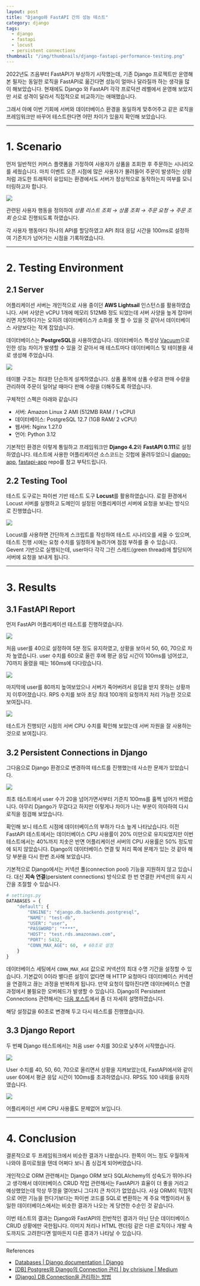 ```yaml
---
layout: post
title: "Django와 FastAPI 간의 성능 테스트"
category: django
tags:
  - django
  - fastapi
  - locust
  - persistent connections
thumbnail: "/img/thumbnails/django-fastapi-performance-testing.png"
---
```


2022년도 즈음부터 FastAPI가 부상하기 시작했는데, 기존 Django 프로젝트만 운영해 본 필자는 동일한 로직을 FastAPI로 옮긴다면 성능이 얼마나 달라질까 하는 생각을 많이 해보았습니다.
현재에도 Django 와 FastAPI 각각 프로덕션 레벨에서 운영해 보았지만 서로 성격이 달라서 직접적으로 비교하기는 애매했습니다.

그래서 아예 이번 기회에 서버와 데이터베이스 환경을 동일하게 맞추어주고 같은 로직을 프레임워크만 바꾸어 테스트한다면 어떤 차이가 있을지 확인해 보았습니다.

---

# 1. Scenario

먼저 일반적인 커머스 플랫폼을 가정하여 사용자가 상품을 조회한 후 주문하는 시나리오를 세웠습니다.
마치 이벤트 오픈 시점에 많은 사용자가 몰려들어 주문이 발생하는 상황처럼 과도한 트래픽이 유입되는 환경에서도 서버가 정상적으로 동작하는지 여부를 모니터링하고자 합니다.

<img src="/img/posts/django-fastapi-performance-testing-flow.png" style="max-width:720px"/>

관련된 사용자 행동을 정의하여 _상품 리스트 조회 → 상품 조회 → 주문 요청 → 주문 조회_ 순으로 진행되도록 하였습니다.

각 사용자 행동마다 하나의 API를 할당하였고 API 최대 응답 시간을 100ms로 설정하여 기준치가 넘어가는 시점을 기록하였습니다.

---

# 2. Testing Environment

## 2.1 Server

어플리케이션 서버는 개인적으로 사용 중이던 **AWS Lightsail** 인스턴스를 활용하였습니다.
서버 사양은 vCPU 1개에 메모리 512MB 정도 되었는데 서버 사양을 높게 잡아버리면 자칫하다가는 오히려 데이터베이스가 소화를 못 할 수 있을 것 같아서 데이터베이스 사양보다는 작게 잡았습니다.

데이터베이스는 **PostgreSQL**을 사용하였습니다.
데이터베이스 특성상 [Vacuum](/docs/postgres-vacuum)으로 인한 성능 차이가 발생할 수 있을 것 같아서 매 테스트마다 데이터베이스 및 테이블을 새로 생성해 주었습니다.

<img src="/img/posts/django-fastapi-performance-testing-erd.png" style="max-width:420px"/>

테이블 구조는 최대한 단순하게 설계하였습니다.
상품 품목에 상품 수량과 판매 수량을 관리하여 주문이 일어날 때마다 판매 수량을 더해주도록 하였습니다.

구체적인 스펙은 아래와 같습니다

- 서버: Amazon Linux 2 AMI (512MB RAM / 1 vCPU)
- 데이터베이스: PostgreSQL 12.7 (1GB RAM/ 2 vCPU)
- 웹서버: Nginx 1.27.0
- 언어: Python 3.12

기본적인 환경은 이렇게 통일하고 프레임워크만 **Django 4.2**와 **FastAPI 0.111**로 설정하였습니다.
테스트에 사용한 어플리케이션 소스코드는 깃헙에 올려두었으니 [django-app](https://github.com/miintto/django-app), [fastapi-app](https://github.com/miintto/fastapi-app) repo를 참고 부탁드립니다.

## 2.2 Testing Tool

테스트 도구로는 파이썬 기반 테스트 도구 **Locust**를 활용하였습니다.
로컬 환경에서 Locust 서버를 실행하고 도메인이 설정된 어플리케이션 서버에 요청을 보내는 방식으로 진행했습니다.

<img src="/img/posts/django-fastapi-performance-testing-locust-flow.png" style="max-width:480px"/>

Locust를 사용하면 간단하게 스크립트를 작성하여 테스트 시나리오를 세울 수 있으며, 테스트 진행 시에는 요청 수치를 일정하게 늘려가며 점점 부하를 줄 수 있습니다.
Gevent 기반으로 실행되는데, user마다 각각 그린 스레드(green thread)에 할당되어 서버에 요청을 보내게 됩니다.

---

# 3. Results

## 3.1 FastAPI Report

먼저 FastAPI 어플리케이션 테스트를 진행하였습니다.

<img src="/img/posts/django-fastapi-performance-testing-report-fastapi-1.png" style="max-width:540px"/>

처음 user를 40으로 설정하여 5분 정도 유지하였고, 상황을 보아서 50, 60, 70으로 차차 높였습니다.
user 수치를 60으로 올린 후에 평균 응답 시간이 100ms를 넘어섰고, 70까지 올렸을 때는 160ms에 다다랐습니다.

<img src="/img/posts/django-fastapi-performance-testing-report-fastapi-2.png" style="max-width:540px"/>

마지막에 user를 80까지 높여보았으나 서버가 죽어버려서 응답을 받지 못하는 상황까지 이루어졌습니다.
RPS 수치를 보아 초당 최대 100개의 요청까지 처리 가능한 것으로 보여집니다.

<img src="/img/posts/django-fastapi-performance-testing-cpu-usage-fastapi.png" style="max-width:420px"/>

테스트가 진행되던 시점의 서버 CPU 수치를 확인해 보았는데 서버 자원을 잘 사용하는 것으로 보여집니다.

## 3.2 Persistent Connections in Django

그다음으로 Django 환경으로 변경하여 테스트를 진행했는데 사소한 문제가 있었습니다.

<img src="/img/posts/django-fastapi-performance-testing-report-django-1.png" style="max-width:540px"/>

최초 테스트에서 user 수가 20을 넘어가면서부터 기준치 100ms를 훌쩍 넘어가 버렸습니다.
아무리 Django가 무겁다고 하지만 이렇게나 차이가 나는 부분이 의아하여 다시 로직을 점검해 보았습니다.

확인해 보니 테스트 시점에 데이터베이스의 부하가 다소 높게 나타났습니다.
이전 FastAPI 테스트에서는 데이터베이스 CPU 사용률이 20% 미만으로 유지되었지만 이번 테스트에서는 40%까지 치솟은 반면 어플리케이션 서버의 CPU 사용률은 50% 정도밖에 되지 않았습니다.
Django의 데이터베이스 연결 및 처리 쪽에 문제가 있는 것 같아 해당 부분을 다시 한번 조사해 보았습니다.

기본적으로 Django에서는 커넥션 풀(connection pool) 기능을 지원하지 않고 있습니다.
대신 **지속 연결**(persistent connections) 방식으로 한 번 연결한 커넥션의 유지 시간을 조절할 수 있습니다.

```python
# settings.py
DATABASES = {
    "default": {
        "ENGINE": "django.db.backends.postgresql",
        "NAME": "test-db",
        "USER": "user",
        "PASSWORD": "****",
        "HOST": "test.rds.amazonaws.com",
        "PORT": 5432,
        "CONN_MAX_AGE": 60,  # 60초로 설정
    }
}
```

데이터베이스 세팅에서 `CONN_MAX_AGE` 값으로 커넥션의 최대 수명 기간을 설정할 수 있습니다.
기본값이 0이라 별다른 설정이 없다면 매 HTTP 요청마다 데이터베이스 커넥션을 연결하고 끊는 과정을 반복하게 됩니다.
만약 요청이 많아진다면 데이터베이스 연결 과정에서 불필요한 오버헤드가 발생할 수 있습니다.
Django의 Persistent Connections 관련해서는 [다음 포스트](/docs/django-db-connection)에서 좀 더 자세히 설명하겠습니다.

해당 설정값을 60초로 변경해 두고 다시 테스트를 진행했습니다.

## 3.3 Django Report

두 번째 Django 테스트에서는 처음 user 수치를 30으로 낮추어 시작했습니다.

<img src="/img/posts/django-fastapi-performance-testing-report-django-2.png" style="max-width:540px"/>

User 수치를 40, 50, 60, 70으로 올리면서 상황을 지켜보았는데, FastAPI에서와 같이 user 60에서 평균 응답 시간이 100ms를 초과하였습니다.
RPS도 100 내외를 유지하였습니다.

<img src="/img/posts/django-fastapi-performance-testing-cpu-usage-django.png" style="max-width:420px"/>

어플리케이션 서버 CPU 사용률도 문제없어 보입니다.

---

# 4. Conclusion

결론적으로 두 프레임워크에서 비슷한 결과가 나왔습니다.
한쪽이 어느 정도 우월하게 나와야 흥미로웠을 텐데 어쩌다 보니 좀 싱겁게 되어버렸습니다.

개인적으로 ORM 관련해서는 Django ORM 보다 SQLAlchemy의 성숙도가 뛰어나다고 생각해서 데이터베이스 CRUD 작업 관련해서는 FastAPI가 효율이 더 좋을 거라고 예상했었는데 막상 뚜껑을 열어보니 그다지 큰 차이가 없었습니다.
사실 ORM이 직접적으로 어떤 기능을 한다기보다는 파이썬 코드를 SQL로 변환하는 게 주요 역할이라서 동일한 데이터베이스에서는 비슷한 결과가 나오는 게 당연한 수순인 것 같습니다.

이번 테스트의 결과는 Django와 FastAPI의 전반적인 결과가 아닌 단순 데이터베이스 CRUD 상황에만 국한됩니다.
이미지 처리나 HTML 렌더링 같은 다른 로직이나 개발 속도까지도 고려한다면 얼마든지 다른 결과가 나타날 수 있습니다.

---

References

- [Databases \| Django documentation \| Django](https://docs.djangoproject.com/en/5.0/ref/databases/#persistent-connections)
- [[DB] Postgres와 Django의 Connection 관리 \| by chrisjune \| Medium](https://chrisjune-13837.medium.com/postgres%EC%99%80-django%EC%9D%98-connection-%EA%B4%80%EB%A6%AC-5acf3f5c28a7)
- [(Django) DB Connection을 관리하는 방법](https://americanopeople.tistory.com/260)

